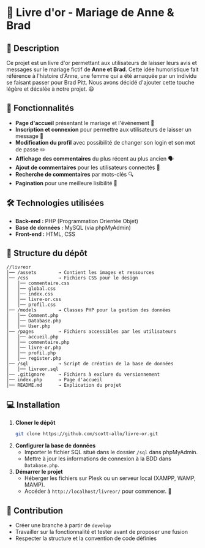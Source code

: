 # 📖 Livre d'or - Mariage de Anne & Brad

## 📝 Description

Ce projet est un livre d'or permettant aux utilisateurs de laisser leurs avis et messages sur le mariage fictif de **Anne et Brad**. Cette idée humoristique fait référence à l'histoire d'Anne, une femme qui a été arnaquée par un individu se faisant passer pour Brad Pitt. Nous avons décidé d'ajouter cette touche légère et décalée à notre projet. 😆

## 🚀 Fonctionnalités

- **Page d'accueil** présentant le mariage et l'événement 📜
- **Inscription et connexion** pour permettre aux utilisateurs de laisser un message 🔑
- **Modification du profil** avec possibilité de changer son login et son mot de passe ✏️
- **Affichage des commentaires** du plus récent au plus ancien 🗣️
- **Ajout de commentaires** pour les utilisateurs connectés 💬
- **Recherche de commentaires** par mots-clés 🔍
- **Pagination** pour une meilleure lisibilité 📄

## 🛠️ Technologies utilisées

- **Back-end :** PHP (Programmation Orientée Objet)
- **Base de données :** MySQL (via phpMyAdmin)
- **Front-end :** HTML, CSS

## 📂 Structure du dépôt

```
//livreor
│── /assets        → Contient les images et ressources
│── /css           → Fichiers CSS pour le design
│   │── commentaire.css
│   │── global.css
│   │── index.css
│   │── livre-or.css
│   │── profil.css
│── /models        → Classes PHP pour la gestion des données
│   │── Comment.php
│   │── Database.php
│   │── User.php
│── /pages         → Fichiers accessibles par les utilisateurs
│   │── accueil.php
│   │── commentaire.php
│   │── livre-or.php
│   │── profil.php
│   │── register.php
│── /sql           → Script de création de la base de données
│   │── livreor.sql
│── .gitignore     → Fichiers à exclure du versionnement
│── index.php      → Page d'accueil
│── README.md      → Explication du projet
```

## 💻 Installation

1. **Cloner le dépôt**
   ```sh
   git clone https://github.com/scott-allo/livre-or.git
   ```
2. **Configurer la base de données**
   - Importer le fichier SQL situé dans le dossier `/sql` dans phpMyAdmin.
   - Mettre à jour les informations de connexion à la BDD dans `Database.php`.
3. **Démarrer le projet**
   - Héberger les fichiers sur Plesk ou un serveur local (XAMPP, WAMP, MAMP).
   - Accéder à `http://localhost/livreor/` pour commencer. 🚀

## 🤝 Contribution

- Créer une branche à partir de `develop`
- Travailler sur la fonctionnalité et tester avant de proposer une fusion
- Respecter la structure et la convention de code définies
